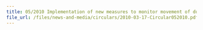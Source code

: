 ```yaml
---
title: 05/2010 Implementation of new measures to monitor movement of dutiable liquors and tobacco products
file_url: /files/news-and-media/circulars/2010-03-17-Circular052010.pdf
---
```

